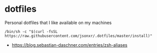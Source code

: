 # dotfiles
Personal dotfiles that I like available on my machines

```
/bin/sh -c "$(curl -fsSL https://raw.githubusercontent.com/jsonxr/.dotfiles/master/install)"
```


- https://blog.sebastian-daschner.com/entries/zsh-aliases
  